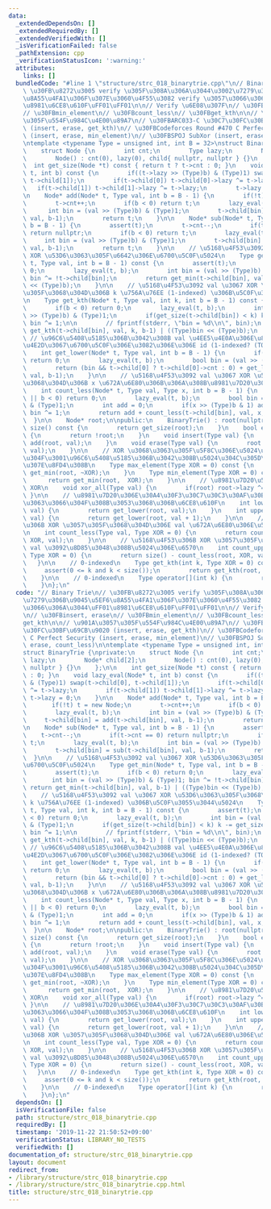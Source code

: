 ```yaml
---
data:
  _extendedDependsOn: []
  _extendedRequiredBy: []
  _extendedVerifiedWith: []
  _isVerificationFailed: false
  _pathExtension: cpp
  _verificationStatusIcon: ':warning:'
  attributes:
    links: []
  bundledCode: "#line 1 \"structure/strc_018_binarytrie.cpp\"\n// Binary Trie\n//\
    \ \u30FB\u8272\u3005 verify \u305F\u308A\u306A\u3044\u3002\u7279\u306B\u9045\u5EF6\
    \u8A55\u4FA1\u306F\u307E\u3060\u4F55\u3082 verify \u3057\u3066\u306A\u3044\uFF01\
    \u8981\u6CE8\u610F\uFF01\uFF01\n\n// Verify \u6E08\u307F\n// \u30FBinsert, erase\n\
    // \u30FBmin_element\n// \u30FBcount_less\n// \u30FBget_kth\n\n// \u901A\u3057\
    \u305F\u554F\u984C\u4E00\u89A7\n// \u30FBARC033-C \u30C7\u30FC\u30BF\u69CB\u9020\
    \ (insert, erase, get_kth)\n// \u30FBCodeforces Round #470 C Perfect Security\
    \ (insert, erase, min_element)\n// \u30FBSPOJ SubXor (insert, erase, count_less)\n\
    \ntemplate <typename Type = unsigned int, int B = 32>\nstruct BinaryTrie {\nprivate:\n\
    \    struct Node {\n        int cnt;\n        Type lazy;\n        Node* child[2];\n\
    \        Node() : cnt(0), lazy(0), child{ nullptr, nullptr } {}\n    };\n\n  \
    \  int get_size(Node *t) const { return t ? t->cnt : 0; }\n    void lazy_eval(Node*\
    \ t, int b) const {\n        if((t->lazy >> (Type)b) & (Type)1) swap(t->child[0],\
    \ t->child[1]);\n        if(t->child[0]) t->child[0]->lazy ^= t->lazy;\n     \
    \   if(t->child[1]) t->child[1]->lazy ^= t->lazy;\n        t->lazy = 0;\n    }\n\
    \n    Node* add(Node* t, Type val, int b = B - 1) {\n        if(!t) t = new Node;\n\
    \        t->cnt++;\n        if(b < 0) return t;\n        lazy_eval(t, b);\n  \
    \      int bin = (val >> (Type)b) & (Type)1;\n        t->child[bin] = add(t->child[bin],\
    \ val, b-1);\n        return t;\n    }\n\n    Node* sub(Node* t, Type val, int\
    \ b = B - 1) {\n        assert(t);\n        t->cnt--;\n        if(t->cnt == 0)\
    \ return nullptr;\n        if(b < 0) return t;\n        lazy_eval(t, b);\n   \
    \     int bin = (val >> (Type)b) & (Type)1;\n        t->child[bin] = sub(t->child[bin],\
    \ val, b-1);\n        return t;\n    }\n\n    // \u5168\u4F53\u3092 val \u3067\
    \ XOR \u53D6\u3063\u305F\u6642\u306E\u6700\u5C0F\u5024\n    Type get_min(Node*\
    \ t, Type val, int b = B - 1) const {\n        assert(t);\n        if(b < 0) return\
    \ 0;\n        lazy_eval(t, b);\n        int bin = (val >> (Type)b) & (Type)1;\
    \ bin ^= !t->child[bin];\n        return get_min(t->child[bin], val, b-1) | ((Type)bin\
    \ << (Type)b);\n    }\n\n    // \u5168\u4F53\u3092 val \u3067 XOR \u53D6\u3063\
    \u305F\u3068\u304D\u306B k \u756A\u76EE (1-indexed) \u306B\u5C0F\u3055\u3044\u5024\
    \n    Type get_kth(Node* t, Type val, int k, int b = B - 1) const {\n        assert(t);\n\
    \        if(b < 0) return 0;\n        lazy_eval(t, b);\n        int bin = (val\
    \ >> (Type)b) & (Type)1;\n        if(get_size(t->child[bin]) < k) k -= get_size(t->child[bin]),\
    \ bin ^= 1;\n\n        // fprintf(stderr, \"bin = %d\\n\", bin);\n        return\
    \ get_kth(t->child[bin], val, k, b-1) | ((Type)bin << (Type)b);\n    }\n\n   \
    \ // \u96C6\u5408\u5185\u306B\u3042\u308B val \u4EE5\u4E0A\u306E\u8981\u7D20\u306E\
    \u4E2D\u3067\u6700\u5C0F\u306E\u3082\u306E\u306E id (1-indexed? (TODO: verify))\n\
    \    int get_lower(Node* t, Type val, int b = B - 1) {\n        if(!t || b < 0)\
    \ return 0;\n        lazy_eval(t, b);\n        bool bin = (val >> (Type)b) & (Type)1;\n\
    \        return (bin && t->child[0] ? t->child[0]->cnt : 0) + get_lower(t->child[bin],\
    \ val, b-1);\n    }\n\n    // \u5168\u4F53\u3092 val \u3067 XOR \u53D6\u3063\u305F\
    \u3068\u304D\u306B x \u672A\u6E80\u306B\u306A\u308B\u8981\u7D20\u306E\u6570\n\
    \    int count_less(Node* t, Type val, Type x, int b = B - 1) {\n        if(!t\
    \ || b < 0) return 0;\n        lazy_eval(t, b);\n        bool bin = (val >> (Type)b)\
    \ & (Type)1;\n        int add = 0;\n        if(x >> (Type)b & 1) add += get_size(t->child[bin]),\
    \ bin ^= 1;\n        return add + count_less(t->child[bin], val, x, b-1);\n  \
    \  }\n\n    Node* root;\n\npublic:\n    BinaryTrie() : root(nullptr) {}\n    int\
    \ size() const {\n        return get_size(root);\n    }\n    bool empty() const\
    \ {\n        return !root;\n    }\n    void insert(Type val) {\n        root =\
    \ add(root, val);\n    }\n    void erase(Type val) {\n        root = sub(root,\
    \ val);\n    }\n\n    // XOR \u3068\u3063\u305F\u5F8C\u306E\u5024\u3067\u306F\u306A\
    \u304F\u3001\u96C6\u5408\u5185\u306B\u3042\u308B\u5024\u304C\u305D\u306E\u307E\
    \u307E\u8FD4\u308B\n    Type max_element(Type XOR = 0) const {\n        return\
    \ get_min(root, ~XOR);\n    }\n    Type min_element(Type XOR = 0) const {\n  \
    \      return get_min(root,  XOR);\n    }\n\n    // \u8981\u7D20\u5168\u4F53\u3092\
    \ XOR\n    void xor_all(Type val) {\n        if(root) root->lazy ^= val;\n   \
    \ }\n\n    // \u8981\u7D20\u306E\u30A4\u30F3\u30C7\u30C3\u30AF\u30B9\u304C\u8FD4\
    \u3063\u3066\u304F\u308B\u3053\u3068\u306B\u6CE8\u610F\n    int lower_bound(Type\
    \ val) {\n        return get_lower(root, val);\n    }\n    int upper_bound(Type\
    \ val) {\n        return get_lower(root, val + 1);\n    }\n\n    // \u5168\u4F53\
    \u306B XOR \u3057\u305F\u3068\u304D\u306E val \u672A\u6E80\u306E\u5024\u306E\u6570\
    \n    int count_less(Type val, Type XOR = 0) {\n        return count_less(root,\
    \ XOR, val);\n    }\n\n    // \u5168\u4F53\u306B XOR \u3057\u305F\u3068\u304D\u306E\
    \ val \u3092\u8D85\u3048\u308B\u5024\u306E\u6570\n    int count_upper(Type val,\
    \ Type XOR = 0) {\n        return size() - count_less(root, XOR, val + 1);\n \
    \   }\n\n    // 0-indexed\n    Type get_kth(int k, Type XOR = 0) const {\n   \
    \     assert(0 <= k and k < size());\n        return get_kth(root, XOR, k+1);\n\
    \    }\n\n    // 0-indexed\n    Type operator[](int k) {\n        return get_kth(k);\n\
    \    }\n};\n"
  code: "// Binary Trie\n// \u30FB\u8272\u3005 verify \u305F\u308A\u306A\u3044\u3002\
    \u7279\u306B\u9045\u5EF6\u8A55\u4FA1\u306F\u307E\u3060\u4F55\u3082 verify \u3057\
    \u3066\u306A\u3044\uFF01\u8981\u6CE8\u610F\uFF01\uFF01\n\n// Verify \u6E08\u307F\
    \n// \u30FBinsert, erase\n// \u30FBmin_element\n// \u30FBcount_less\n// \u30FB\
    get_kth\n\n// \u901A\u3057\u305F\u554F\u984C\u4E00\u89A7\n// \u30FBARC033-C \u30C7\
    \u30FC\u30BF\u69CB\u9020 (insert, erase, get_kth)\n// \u30FBCodeforces Round #470\
    \ C Perfect Security (insert, erase, min_element)\n// \u30FBSPOJ SubXor (insert,\
    \ erase, count_less)\n\ntemplate <typename Type = unsigned int, int B = 32>\n\
    struct BinaryTrie {\nprivate:\n    struct Node {\n        int cnt;\n        Type\
    \ lazy;\n        Node* child[2];\n        Node() : cnt(0), lazy(0), child{ nullptr,\
    \ nullptr } {}\n    };\n\n    int get_size(Node *t) const { return t ? t->cnt\
    \ : 0; }\n    void lazy_eval(Node* t, int b) const {\n        if((t->lazy >> (Type)b)\
    \ & (Type)1) swap(t->child[0], t->child[1]);\n        if(t->child[0]) t->child[0]->lazy\
    \ ^= t->lazy;\n        if(t->child[1]) t->child[1]->lazy ^= t->lazy;\n       \
    \ t->lazy = 0;\n    }\n\n    Node* add(Node* t, Type val, int b = B - 1) {\n \
    \       if(!t) t = new Node;\n        t->cnt++;\n        if(b < 0) return t;\n\
    \        lazy_eval(t, b);\n        int bin = (val >> (Type)b) & (Type)1;\n   \
    \     t->child[bin] = add(t->child[bin], val, b-1);\n        return t;\n    }\n\
    \n    Node* sub(Node* t, Type val, int b = B - 1) {\n        assert(t);\n    \
    \    t->cnt--;\n        if(t->cnt == 0) return nullptr;\n        if(b < 0) return\
    \ t;\n        lazy_eval(t, b);\n        int bin = (val >> (Type)b) & (Type)1;\n\
    \        t->child[bin] = sub(t->child[bin], val, b-1);\n        return t;\n  \
    \  }\n\n    // \u5168\u4F53\u3092 val \u3067 XOR \u53D6\u3063\u305F\u6642\u306E\
    \u6700\u5C0F\u5024\n    Type get_min(Node* t, Type val, int b = B - 1) const {\n\
    \        assert(t);\n        if(b < 0) return 0;\n        lazy_eval(t, b);\n \
    \       int bin = (val >> (Type)b) & (Type)1; bin ^= !t->child[bin];\n       \
    \ return get_min(t->child[bin], val, b-1) | ((Type)bin << (Type)b);\n    }\n\n\
    \    // \u5168\u4F53\u3092 val \u3067 XOR \u53D6\u3063\u305F\u3068\u304D\u306B\
    \ k \u756A\u76EE (1-indexed) \u306B\u5C0F\u3055\u3044\u5024\n    Type get_kth(Node*\
    \ t, Type val, int k, int b = B - 1) const {\n        assert(t);\n        if(b\
    \ < 0) return 0;\n        lazy_eval(t, b);\n        int bin = (val >> (Type)b)\
    \ & (Type)1;\n        if(get_size(t->child[bin]) < k) k -= get_size(t->child[bin]),\
    \ bin ^= 1;\n\n        // fprintf(stderr, \"bin = %d\\n\", bin);\n        return\
    \ get_kth(t->child[bin], val, k, b-1) | ((Type)bin << (Type)b);\n    }\n\n   \
    \ // \u96C6\u5408\u5185\u306B\u3042\u308B val \u4EE5\u4E0A\u306E\u8981\u7D20\u306E\
    \u4E2D\u3067\u6700\u5C0F\u306E\u3082\u306E\u306E id (1-indexed? (TODO: verify))\n\
    \    int get_lower(Node* t, Type val, int b = B - 1) {\n        if(!t || b < 0)\
    \ return 0;\n        lazy_eval(t, b);\n        bool bin = (val >> (Type)b) & (Type)1;\n\
    \        return (bin && t->child[0] ? t->child[0]->cnt : 0) + get_lower(t->child[bin],\
    \ val, b-1);\n    }\n\n    // \u5168\u4F53\u3092 val \u3067 XOR \u53D6\u3063\u305F\
    \u3068\u304D\u306B x \u672A\u6E80\u306B\u306A\u308B\u8981\u7D20\u306E\u6570\n\
    \    int count_less(Node* t, Type val, Type x, int b = B - 1) {\n        if(!t\
    \ || b < 0) return 0;\n        lazy_eval(t, b);\n        bool bin = (val >> (Type)b)\
    \ & (Type)1;\n        int add = 0;\n        if(x >> (Type)b & 1) add += get_size(t->child[bin]),\
    \ bin ^= 1;\n        return add + count_less(t->child[bin], val, x, b-1);\n  \
    \  }\n\n    Node* root;\n\npublic:\n    BinaryTrie() : root(nullptr) {}\n    int\
    \ size() const {\n        return get_size(root);\n    }\n    bool empty() const\
    \ {\n        return !root;\n    }\n    void insert(Type val) {\n        root =\
    \ add(root, val);\n    }\n    void erase(Type val) {\n        root = sub(root,\
    \ val);\n    }\n\n    // XOR \u3068\u3063\u305F\u5F8C\u306E\u5024\u3067\u306F\u306A\
    \u304F\u3001\u96C6\u5408\u5185\u306B\u3042\u308B\u5024\u304C\u305D\u306E\u307E\
    \u307E\u8FD4\u308B\n    Type max_element(Type XOR = 0) const {\n        return\
    \ get_min(root, ~XOR);\n    }\n    Type min_element(Type XOR = 0) const {\n  \
    \      return get_min(root,  XOR);\n    }\n\n    // \u8981\u7D20\u5168\u4F53\u3092\
    \ XOR\n    void xor_all(Type val) {\n        if(root) root->lazy ^= val;\n   \
    \ }\n\n    // \u8981\u7D20\u306E\u30A4\u30F3\u30C7\u30C3\u30AF\u30B9\u304C\u8FD4\
    \u3063\u3066\u304F\u308B\u3053\u3068\u306B\u6CE8\u610F\n    int lower_bound(Type\
    \ val) {\n        return get_lower(root, val);\n    }\n    int upper_bound(Type\
    \ val) {\n        return get_lower(root, val + 1);\n    }\n\n    // \u5168\u4F53\
    \u306B XOR \u3057\u305F\u3068\u304D\u306E val \u672A\u6E80\u306E\u5024\u306E\u6570\
    \n    int count_less(Type val, Type XOR = 0) {\n        return count_less(root,\
    \ XOR, val);\n    }\n\n    // \u5168\u4F53\u306B XOR \u3057\u305F\u3068\u304D\u306E\
    \ val \u3092\u8D85\u3048\u308B\u5024\u306E\u6570\n    int count_upper(Type val,\
    \ Type XOR = 0) {\n        return size() - count_less(root, XOR, val + 1);\n \
    \   }\n\n    // 0-indexed\n    Type get_kth(int k, Type XOR = 0) const {\n   \
    \     assert(0 <= k and k < size());\n        return get_kth(root, XOR, k+1);\n\
    \    }\n\n    // 0-indexed\n    Type operator[](int k) {\n        return get_kth(k);\n\
    \    }\n};\n"
  dependsOn: []
  isVerificationFile: false
  path: structure/strc_018_binarytrie.cpp
  requiredBy: []
  timestamp: '2019-11-22 21:50:52+09:00'
  verificationStatus: LIBRARY_NO_TESTS
  verifiedWith: []
documentation_of: structure/strc_018_binarytrie.cpp
layout: document
redirect_from:
- /library/structure/strc_018_binarytrie.cpp
- /library/structure/strc_018_binarytrie.cpp.html
title: structure/strc_018_binarytrie.cpp
---
```

